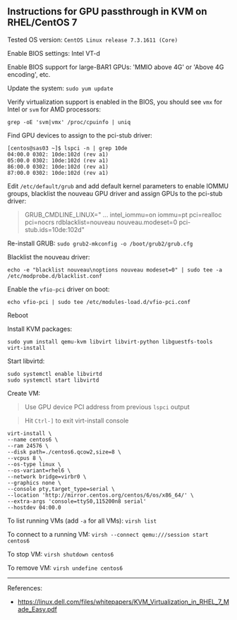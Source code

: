 
## Instructions for GPU passthrough in KVM on RHEL/CentOS 7

Tested OS version: `CentOS Linux release 7.3.1611 (Core)`

Enable BIOS settings: Intel VT-d

Enable BIOS support for large-BAR1 GPUs: 'MMIO above 4G' or 'Above 4G encoding', etc.

Update the system: `sudo yum update`

Verify virtualization support is enabled in the BIOS, you should see `vmx` for Intel or `svm` for AMD processors:

```
grep -oE 'svm|vmx' /proc/cpuinfo | uniq
```

Find GPU devices to assign to the pci-stub driver:

```
[centos@sas03 ~]$ lspci -n | grep 10de
04:00.0 0302: 10de:102d (rev a1)
05:00.0 0302: 10de:102d (rev a1)
86:00.0 0302: 10de:102d (rev a1)
87:00.0 0302: 10de:102d (rev a1)
```

Edit `/etc/default/grub` and add default kernel parameters to enable IOMMU groups, blacklist the nouveau GPU driver and assign GPUs to the pci-stub driver:

> GRUB_CMDLINE_LINUX=" ... intel_iommu=on iommu=pt pci=realloc pci=nocrs rdblacklist=nouveau nouveau.modeset=0 pci-stub.ids=10de:102d"

Re-install GRUB: `sudo grub2-mkconfig -o /boot/grub2/grub.cfg`

Blacklist the nouveau driver:

```
echo -e "blacklist nouveau\noptions nouveau modeset=0" | sudo tee -a /etc/modprobe.d/blacklist.conf
```

Enable the `vfio-pci` driver on boot:

```
echo vfio-pci | sudo tee /etc/modules-load.d/vfio-pci.conf
```

Reboot

Install KVM packages:

```
sudo yum install qemu-kvm libvirt libvirt-python libguestfs-tools virt-install
```

Start libvirtd:

```
sudo systemctl enable libvirtd
sudo systemctl start libvirtd
```

Create VM:

> Use GPU device PCI address from previous `lspci` output

> Hit `Ctrl-]` to exit virt-install console

```
virt-install \
--name centos6 \
--ram 24576 \
--disk path=./centos6.qcow2,size=8 \
--vcpus 8 \
--os-type linux \
--os-variant=rhel6 \
--network bridge=virbr0 \
--graphics none \
--console pty,target_type=serial \
--location 'http://mirror.centos.org/centos/6/os/x86_64/' \
--extra-args 'console=ttyS0,115200n8 serial'
--hostdev 04:00.0
```

To list running VMs (add `-a` for all VMs): `virsh list`

To connect to a running VM: `virsh --connect qemu:///session start centos6`

To stop VM: `virsh shutdown centos6`

To remove VM: `virsh undefine centos6`

---

References:

  * https://linux.dell.com/files/whitepapers/KVM_Virtualization_in_RHEL_7_Made_Easy.pdf
